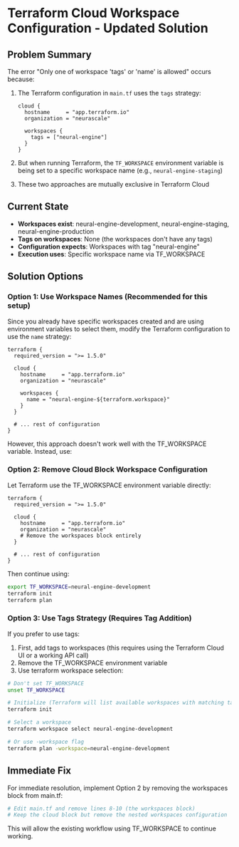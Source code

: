 # Terraform Cloud Workspace Configuration - Updated Solution

## Problem Summary

The error "Only one of workspace 'tags' or 'name' is allowed" occurs because:

1. The Terraform configuration in `main.tf` uses the `tags` strategy:

   ```hcl
   cloud {
     hostname     = "app.terraform.io"
     organization = "neurascale"

     workspaces {
       tags = ["neural-engine"]
     }
   }
   ```

2. But when running Terraform, the `TF_WORKSPACE` environment variable is being set to a specific workspace name (e.g., `neural-engine-staging`)

3. These two approaches are mutually exclusive in Terraform Cloud

## Current State

- **Workspaces exist**: neural-engine-development, neural-engine-staging, neural-engine-production
- **Tags on workspaces**: None (the workspaces don't have any tags)
- **Configuration expects**: Workspaces with tag "neural-engine"
- **Execution uses**: Specific workspace name via TF_WORKSPACE

## Solution Options

### Option 1: Use Workspace Names (Recommended for this setup)

Since you already have specific workspaces created and are using environment variables to select them, modify the Terraform configuration to use the `name` strategy:

```hcl
terraform {
  required_version = ">= 1.5.0"

  cloud {
    hostname     = "app.terraform.io"
    organization = "neurascale"

    workspaces {
      name = "neural-engine-${terraform.workspace}"
    }
  }

  # ... rest of configuration
}
```

However, this approach doesn't work well with the TF_WORKSPACE variable. Instead, use:

### Option 2: Remove Cloud Block Workspace Configuration

Let Terraform use the TF_WORKSPACE environment variable directly:

```hcl
terraform {
  required_version = ">= 1.5.0"

  cloud {
    hostname     = "app.terraform.io"
    organization = "neurascale"
    # Remove the workspaces block entirely
  }

  # ... rest of configuration
}
```

Then continue using:

```bash
export TF_WORKSPACE=neural-engine-development
terraform init
terraform plan
```

### Option 3: Use Tags Strategy (Requires Tag Addition)

If you prefer to use tags:

1. First, add tags to workspaces (this requires using the Terraform Cloud UI or a working API call)
2. Remove the TF_WORKSPACE environment variable
3. Use terraform workspace selection:

```bash
# Don't set TF_WORKSPACE
unset TF_WORKSPACE

# Initialize (Terraform will list available workspaces with matching tags)
terraform init

# Select a workspace
terraform workspace select neural-engine-development

# Or use -workspace flag
terraform plan -workspace=neural-engine-development
```

## Immediate Fix

For immediate resolution, implement Option 2 by removing the workspaces block from main.tf:

```bash
# Edit main.tf and remove lines 8-10 (the workspaces block)
# Keep the cloud block but remove the nested workspaces configuration
```

This will allow the existing workflow using TF_WORKSPACE to continue working.
